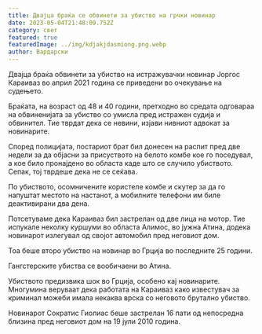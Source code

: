 ```yaml
---
title: Двајца браќа се обвинети за убиство на грчки новинар
date: 2023-05-04T21:48:09.752Z
category: свет
featured: true
featuredImage: ../img/kdjakjdasmiong.png.webp
author: Вардарски
---
```


Двајца браќа обвинети за убиство на истражувачки новинар Јоргос Караиваз во април 2021 година се приведени во очекување на судењето.

Браќата, на возраст од 48 и 40 години, претходно во средата одговараа на обвиненијата за убиство со умисла пред истражен судија и обвинител. Тие тврдат дека се невини, изјави нивниот адвокат за новинарите.

Според полицијата, постариот брат бил донесен на распит пред две недели за да објасни за присуството на белото комбе кое го поседувал, а кое било пронајдено во областа каде што се случило убиството. Сепак, тој тврдеше дека не се сеќава.

По убиството, осомничените користеле комбе и скутер за да го напуштат местото на настанот, а мобилните телефони им биле деактивирани два дена.

Потсетуваме дека Караиваз бил застрелан од две лица на мотор. Тие испукале неколку куршуми во областа Алимос, во јужна Атина, додека новинарот излегувал од својот автомобил пред неговиот дом.

Тоа беше второ убиство на новинар во Грција во последните 25 години.

Гангстерските убиства се вообичаени во Атина.

Убиството предизвика шок во Грција, особено кај новинарите. Многумина веруваат дека работата на Караиваз како известувач за криминал можеби имала некаква врска со неговото брутално убиство.

Новинарот Сократис Гиолиас беше застрелан 16 пати од непосредна близина пред неговиот дом на 19 јули 2010 година.
